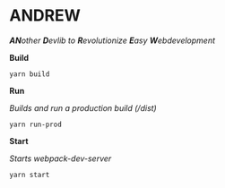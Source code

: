 # ANDREW
***AN**other **D**evlib to **R**evolutionize **E**asy **W**ebdevelopment*


**Build**

`yarn build`

**Run**

*Builds and run a production build (/dist)*

`yarn run-prod`

**Start**

*Starts webpack-dev-server*

`yarn start`
